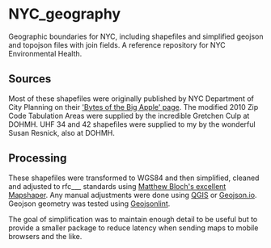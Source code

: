 # NYC_geography
 Geographic boundaries for NYC, including shapefiles and simplified geojson and topojson files with join fields. A reference repository for NYC Environmental Health.

## Sources
 Most of these shapefiles were originally published by NYC Department of City Planning on their ['Bytes of the Big Apple' page](https://www1.nyc.gov/site/planning/data-maps/open-data.page). The modified 2010 Zip Code Tabulation Areas were supplied by the incredible Gretchen Culp at DOHMH. UHF 34 and 42 shapefiles were supplied to my by the wonderful Susan Resnick, also at DOHMH. 

## Processing
 These shapefiles were transformed to WGS84 and then simplified, cleaned and adjusted to rfc___ standards using [Matthew Bloch's excellent Mapshaper](https://mapshaper.org/). Any manual adjustments were done using [QGIS](https://qgis.org/en/site/) or [Geojson.io](http://geojson.io/). Geojson geometry was tested using [Geojsonlint](http://geojsonlint.com/).

The goal of simplification was to maintain enough detail to be useful but to provide a smaller package to reduce latency when sending maps to mobile browsers and the like. 


